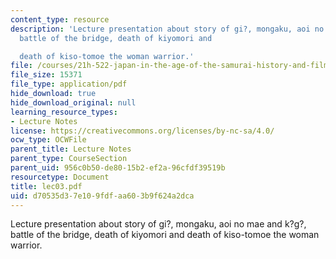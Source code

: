 ```yaml
---
content_type: resource
description: 'Lecture presentation about story of gi?, mongaku, aoi no mae and k?g?,
  battle of the bridge, death of kiyomori and

  death of kiso-tomoe the woman warrior.'
file: /courses/21h-522-japan-in-the-age-of-the-samurai-history-and-film-fall-2006/d70535d37e109fdfaa603b9f624a2dca_lec03.pdf
file_size: 15371
file_type: application/pdf
hide_download: true
hide_download_original: null
learning_resource_types:
- Lecture Notes
license: https://creativecommons.org/licenses/by-nc-sa/4.0/
ocw_type: OCWFile
parent_title: Lecture Notes
parent_type: CourseSection
parent_uid: 956c0b50-de80-15b2-ef2a-96cfdf39519b
resourcetype: Document
title: lec03.pdf
uid: d70535d3-7e10-9fdf-aa60-3b9f624a2dca
---
```

Lecture presentation about story of gi?, mongaku, aoi no mae and k?g?, battle of the bridge, death of kiyomori and
death of kiso-tomoe the woman warrior.